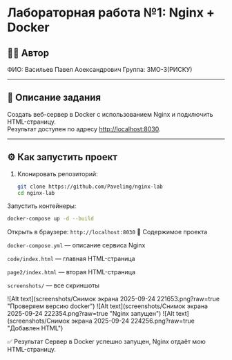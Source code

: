 # Лабораторная работа №1: Nginx + Docker

## 👩‍💻 Автор
ФИО: Васильев Павел Аоександрович 
Группа: 3МО-3(РИСКУ)

---

## 📌 Описание задания
Создать веб-сервер в Docker с использованием Nginx и подключить HTML-страницу.  
Результат доступен по адресу [http://localhost:8030](http://localhost:8030).

---

## ⚙️ Как запустить проект

1. Клонировать репозиторий:
   ```bash
   git clone https://github.com/Pavelimg/nginx-lab
   cd nginx-lab
Запустить контейнеры:
```bash
docker-compose up -d --build
```
Открыть в браузере:
```http://localhost:8030```
📂 Содержимое проекта

```docker-compose.yml``` — описание сервиса Nginx

```code/index.html``` — главная HTML-страница

```page2/index.html``` — вторая HTML-страница

```screenshots/``` — все скриншоты

![Alt text](screenshots/Снимок экрана 2025-09-24 221653.png?raw=true "Проверяем версию docker")
![Alt text](screenshots/Снимок экрана 2025-09-24 222354.png?raw=true "Nginx запущен")
![Alt text](screenshots/Снимок экрана 2025-09-24 224256.png?raw=true "Добавлен HTML")

✅ Результат
Сервер в Docker успешно запущен, Nginx отдаёт мою HTML-страницу.